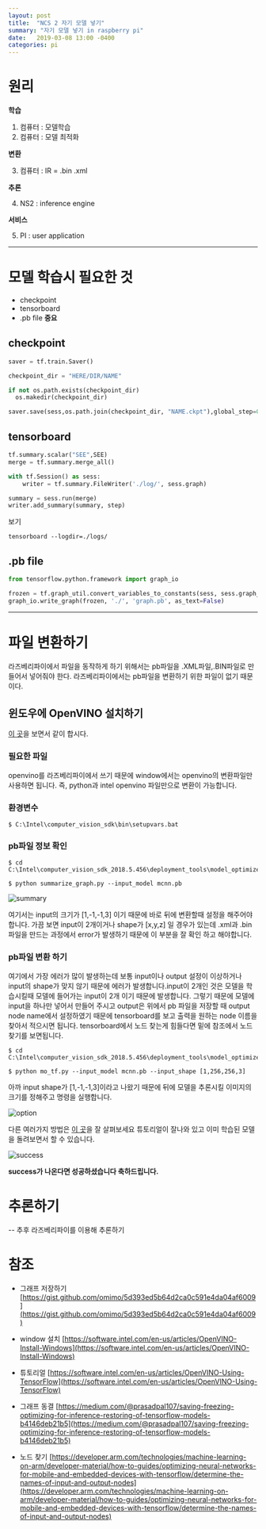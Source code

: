 ```yaml
---
layout: post
title:  "NCS 2 자기 모델 넣기"
summary: "자기 모델 넣기 in raspberry pi"
date:   2019-03-08 13:00 -0400
categories: pi
---
```


# 원리

**학습**

1. 컴퓨터 : 모델학습
2. 컴퓨터 : 모델 최적화

**변환**

3. 컴퓨터 : IR = .bin .xml

**추론**

4. NS2 : inference engine

**서비스**

5. PI : user application

---

# 모델 학습시 필요한 것
- checkpoint
- tensorboard
- .pb file **중요**


## checkpoint

```python
saver = tf.train.Saver()

checkpoint_dir = "HERE/DIR/NAME"

if not os.path.exists(checkpoint_dir)
  os.makedir(checkpoint_dir)

saver.save(sess,os.path.join(checkpoint_dir, "NAME.ckpt"),global_step=0)
```

## tensorboard

```python
tf.summary.scalar("SEE",SEE)
merge = tf.summary.merge_all()

with tf.Session() as sess:
    writer = tf.summary.FileWriter('./log/', sess.graph)

summary = sess.run(merge)
writer.add_summary(summary, step)
```

보기

```
tensorboard --logdir=./logs/
```

## .pb file

```python
from tensorflow.python.framework import graph_io

frozen = tf.graph_util.convert_variables_to_constants(sess, sess.graph_def, ["output_node_name"])
graph_io.write_graph(frozen, './', 'graph.pb', as_text=False)
```

---

# 파일 변환하기

라즈베리파이에서 파일을 동작하게 하기 위해서는 pb파일을 .XML파일,.BIN파일로 만들어서 넣어줘야 한다. 라즈베리파이에서는 pb파일을 변환하기 위한 파일이 없기 때문이다.

## 윈도우에 OpenVINO 설치하기

[이 곳](https://software.intel.com/en-us/articles/OpenVINO-Install-Windows)을 보면서 같이 합시다.

### 필요한 파일

openvino를 라즈베리파이에서 쓰기 때문에 window에서는 openvino의 변환파일만 사용하면 됩니다. 즉, python과 intel openvino 파일만으로 변환이 가능합니다.

### 환경변수

```
$ C:\Intel\computer_vision_sdk\bin\setupvars.bat
```

### pb파일 정보 확인

```
$ cd C:\Intel\computer_vision_sdk_2018.5.456\deployment_tools\model_optimizer\mo\utils

$ python summarize_graph.py --input_model mcnn.pb
```



![summary](https://github.com/jjeamin/jjeamin.github.io/raw/master/_posts/post_img/intel/summary.PNG)



여기서는 input의 크기가 [1,-1,-1,3] 이기 때문에 바로 뒤에 변환할때 설정을 해주어야 합니다. 가끔 보면 input이 2개이거나 shape가 [x,y,z] 일 경우가 있는데 .xml과 .bin파일을 만드는 과정에서 error가 발생하기 때문에 이 부분을 잘 확인 하고 해야합니다.

### pb파일 변환 하기

여기에서 가장 에러가 많이 발생하는데 보통 input이나 output 설정이 이상하거나 input의 shape가 맞지 않기 때문에 에러가 발생합니다.input이 2개인 것은 모델을 학습시킬때 모델에 들어가는 input이 2개 이기 때문에 발생합니다. 그렇기 때문에 모델에 input을 하나만 넣어서 만들어 주시고 output은 위에서 pb 파일을 저장할 때 output node name에서 설정하였기 때문에 tensorboard를 보고 출력을 원하는 node 이름을 찾아서 적으시면 됩니다. tensorboard에서 노드 찾는게 힘들다면 밑에 참조에서 노드 찾기를 보면됩니다.

```
$ cd C:\Intel\computer_vision_sdk_2018.5.456\deployment_tools\model_optimizer\

$ python mo_tf.py --input_model mcnn.pb --input_shape [1,256,256,3]
```

아까 input shape가 [1,-1,-1,3]이라고 나왔기 때문에 뒤에 모델을 추론시킬 이미지의 크기를 정해주고 명령을 실행합니다.



![option](https://github.com/jjeamin/jjeamin.github.io/raw/master/_posts/post_img/intel/option.PNG)



다른 여러가지 방법은 [이 곳](https://software.intel.com/en-us/articles/OpenVINO-Using-TensorFlow)을 잘 살펴보세요 튜토리얼이 잘나와 있고 이미 학습된 모델을 돌려보면서 할 수 있습니다.




![success](https://github.com/jjeamin/jjeamin.github.io/raw/master/_posts/post_img/intel/success.PNG)




**success가 나온다면 성공하셨습니다 축하드립니다.**

# 추론하기

-- 추후 라즈베리파이를 이용해 추론하기


# 참조
- 그래프 저장하기
[https://gist.github.com/omimo/5d393ed5b64d2ca0c591e4da04af6009](https://gist.github.com/omimo/5d393ed5b64d2ca0c591e4da04af6009)

- window 설치
[https://software.intel.com/en-us/articles/OpenVINO-Install-Windows](https://software.intel.com/en-us/articles/OpenVINO-Install-Windows)

- 튜토리얼
[https://software.intel.com/en-us/articles/OpenVINO-Using-TensorFlow](https://software.intel.com/en-us/articles/OpenVINO-Using-TensorFlow)

- 그래프 동결
[https://medium.com/@prasadpal107/saving-freezing-optimizing-for-inference-restoring-of-tensorflow-models-b4146deb21b5](https://medium.com/@prasadpal107/saving-freezing-optimizing-for-inference-restoring-of-tensorflow-models-b4146deb21b5)

- 노드 찾기
[https://developer.arm.com/technologies/machine-learning-on-arm/developer-material/how-to-guides/optimizing-neural-networks-for-mobile-and-embedded-devices-with-tensorflow/determine-the-names-of-input-and-output-nodes](https://developer.arm.com/technologies/machine-learning-on-arm/developer-material/how-to-guides/optimizing-neural-networks-for-mobile-and-embedded-devices-with-tensorflow/determine-the-names-of-input-and-output-nodes)
